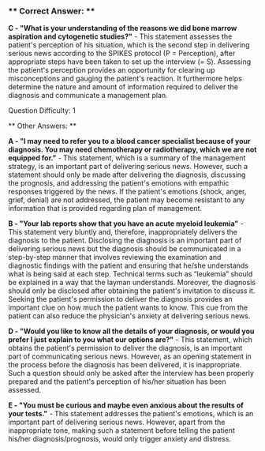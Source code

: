 ### ** Correct Answer: **

**C - "What is your understanding of the reasons we did bone marrow aspiration and cytogenetic studies?"** - This statement assesses the patient's perception of his situation, which is the second step in delivering serious news according to the SPIKES protocol (P = Perception), after appropriate steps have been taken to set up the interview (= S). Assessing the patient's perception provides an opportunity for clearing up misconceptions and gauging the patient's reaction. It furthermore helps determine the nature and amount of information required to deliver the diagnosis and communicate a management plan.

Question Difficulty: 1

** Other Answers: **

**A - "I may need to refer you to a blood cancer specialist because of your diagnosis. You may need chemotherapy or radiotherapy, which we are not equipped for.”** - This statement, which is a summary of the management strategy, is an important part of delivering serious news. However, such a statement should only be made after delivering the diagnosis, discussing the prognosis, and addressing the patient's emotions with empathic responses triggered by the news. If the patient's emotions (shock, anger, grief, denial) are not addressed, the patient may become resistant to any information that is provided regarding plan of management.

**B - "Your lab reports show that you have an acute myeloid leukemia"** - This statement very bluntly and, therefore, inappropriately delivers the diagnosis to the patient. Disclosing the diagnosis is an important part of delivering serious news but the diagnosis should be communicated in a step-by-step manner that involves reviewing the examination and diagnostic findings with the patient and ensuring that he/she understands what is being said at each step. Technical terms such as “leukemia” should be explained in a way that the layman understands. Moreover, the diagnosis should only be disclosed after obtaining the patient's invitation to discuss it. Seeking the patient's permission to deliver the diagnosis provides an important clue on how much the patient wants to know. This cue from the patient can also reduce the physician's anxiety at delivering serious news.

**D - "Would you like to know all the details of your diagnosis, or would you prefer I just explain to you what our options are?"** - This statement, which obtains the patient's permission to deliver the diagnosis, is an important part of communicating serious news. However, as an opening statement in the process before the diagnosis has been delivered, it is inappropriate. Such a question should only be asked after the interview has been properly prepared and the patient's perception of his/her situation has been assessed.

**E - "You must be curious and maybe even anxious about the results of your tests."** - This statement addresses the patient's emotions, which is an important part of delivering serious news. However, apart from the inappropriate tone, making such a statement before telling the patient his/her diagnosis/prognosis, would only trigger anxiety and distress.

